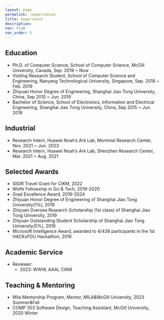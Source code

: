 ```yaml
---
layout: page
permalink: /experience/
title: experience
description: 
nav: true
nav_order: 5
---
```


## Education

- Ph.D. of Computer Science, School of Computer Science, McGill University, Canada, Sep. 2019 ~ Now
- Visiting Research Student, School of Computer Science and Engineering, Nanyang Technological University, Singapore, Sep. 2018 ~ Feb. 2019
- Zhiyuan Honor Degree of Engineering, Shanghai Jiao Tong University, China, Sep 2015 ~ Jun. 2019
- Bachelor of Science, School of Electronics, Information and Electrical Engineering, Shanghai Jiao Tong University, China, Sep 2015 ~ Jun. 2019


## Industrial

- Research Intern, Huawei Noah’s Ark Lab, Montreal Research Center, Nov. 2021 ~ Jun. 2023
- Research Intern, Huawei Noah’s Ark Lab, Shenzhen Research Center, Mar. 2021 ~ Aug. 2021


## Selected Awards

- SIGIR Travel Grant for CIKM, 2022
- Wolfe Fellowship in Sci & Tech, 2019-2020
- Grad Excellence Award, 2019-2024
- Zhiyuan Honor Degree of Engineering of Shanghai Jiao Tong University(1%), 2019
- Zhiyuan Oversea Research Scholarship (1st class) of Shanghai Jiao Tong University, 2019
- Zhiyuan Outstanding Student Scholarship of Shanghai Jiao Tong University(5%), 2019
- Microsoft Intelligence Award, awarded to 4/438 participants in the 1st HACKxFDU Hackathon, 2016

## Academic Service

- Reviewer:
  - 2023: WWW, AAAI, CIKM

## Teaching & Mentoring

- Mila Mentorship Program, Mentor, MILA&McGill University, 2023 Summer&Fall
- COMP 303 Software Design, Teaching Assistant, McGill University, 2020 Winter
